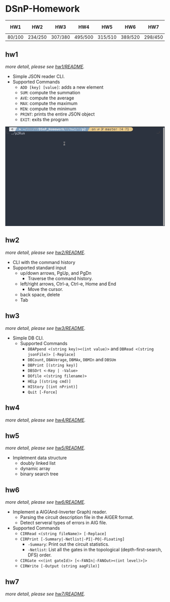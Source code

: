 # DSnP-Homework  

HW1    | HW2     | HW3     | HW4     | HW5     | HW6     | HW7     | HW_grade | Final Project | Tmp Grades | Final Grades | Letter Grades
-------|---------|---------|---------|---------|---------|---------|----------|---------------|------------|--------------|--------------
80/100 | 234/250 | 307/380 | 495/500 | 315/510 | 389/520 | 298/450 | 78.15    |         48.7  |      69.32 |         84   |            A-

## hw1  
*more detail, please see [hw1/README](Homework/hw1/README.md).*
* Simple JSON reader CLI.
* Supported Commands
  * `ADD [key] [value]`: adds a new element
  * `SUM`: compute the summation
  * `AVE`: compute the average
  * `MAX`: compute the maximum
  * `MIN`: compute the minimum
  * `PRINT`: prints the entire JSON object
  * `EXIT`: exits the program

![](docs/hw1_demo.gif)

## hw2  
*more detail, please see [hw2/README](Homework/hw2/README.md).*
* CLI with the command history
* Supported standard input
  * up/down arrows, PgUp, and PgDn
    * Traverse the command history.
  * left/right arrows, Ctrl-a, Ctrl-e, Home and End
    * Move the cursor.
  * back space, delete
  * Tab

## hw3  
*more detail, please see [hw3/README](Homework/hw3/README.md).*
* Simple DB CLI.
  * Supported Commands
    * `DBAPpend <(string key)><(int value)>` and `DBRead <(string jsonFile)> [-Replace]`
    * `DBCount`, `DBAVerage`, `DBMAx`, `DBMIn` and `DBSUm`
    * `DBPrint [(string key)]`
    * `DBSOrt <-Key | -Value>`
    * `DOfile <(string filename)>`
    * `HELp [(string cmd)]`
    * `HIStory [(int nPrint)]`
    * `Quit [-Force]`

## hw4  
*more detail, please see [hw4/README](Homework/hw4/README.md).*


## hw5  
*more detail, please see [hw5/README](Homework/hw5/README.md).*
* Impletment data structure
  * doubly linked list
  * dynamic array
  * binary search tree

## hw6  
*more detail, please see [hw6/README](Homework/hw6/README.md).*
* Implement a AIG(And-Inverter Graph) reader.
  * Parsing the circuit description file in the AIGER format.
  * Detect serveral types of errors in AIG file.
* Supported Commands
  * `CIRRead <(string fileName)> [-Replace]`
  * `CIRPrint [-Summary|-Netlist|-PI|-PO|-FLoating]`
    * `-Summary`: Print out the circuit statistics.
    * `-Netlist`: List all the gates in the topological (depth-first-search, DFS) order.
  * `CIRGate <<(int gateId)> [<-FANIn|-FANOut><(int level)>]>`
  * `CIRWrite [-Output (string aagFile)]`

## hw7  
*more detail, please see [hw7/README](Homework/hw7/README.md).*